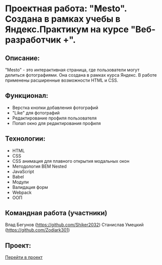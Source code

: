 # Проектная работа: "Mesto". Создана в рамках учебы в Яндекс.Практикум на курсе "Веб-разработчик +".

## Описание:

"Mesto" - это интерактивная страница, где пользователи могут делиться фотографиями. Она создана в рамках курса Яндекс. В работе применены расширенные возможности HTML и CSS.

## Функционал:

* Верстка кнопки добавления фотографий
* "Like" для фотографий
* Редактирование профиля пользователя
* Попап окно для редактирования профиля

## Технологии:

* HTML
* CSS
* CSS анимация для плавного открытия модальных окон
* Методология BEM Nested
* JavaScript
* Babel
* Модули
* Валидация форм
* Webpack
* ООП

## Командная работа (участники)

Влад Бегунов (https://github.com/Shiker2032)
Станислав Умецкий (https://github.com/Zodiark301)

## Проект:

[Перейти в проект](https://zodiark301.github.io/mesto-project/index.html)

